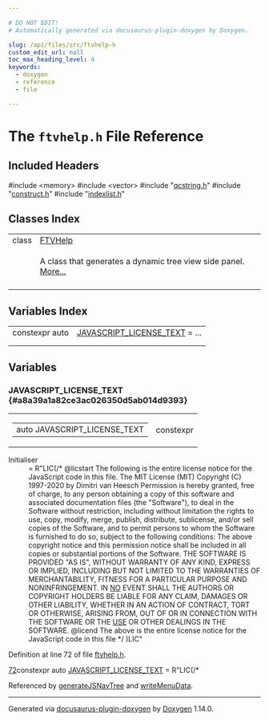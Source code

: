 ```yaml
---

# DO NOT EDIT!
# Automatically generated via docusaurus-plugin-doxygen by Doxygen.

slug: /api/files/src/ftvhelp-h
custom_edit_url: null
toc_max_heading_level: 4
keywords:
  - doxygen
  - reference
  - file

---
```


<div class="doxyPage">

# The `ftvhelp.h` File Reference



## Included Headers

<div class="doxyIncludesList">#include &lt;memory&gt;
#include &lt;vector&gt;
#include "<a href="/web-doxygen/docs/api/files/src/qcstring-h">qcstring.h</a>"
#include "<a href="/web-doxygen/docs/api/files/src/construct-h">construct.h</a>"
#include "<a href="/web-doxygen/docs/api/files/src/indexlist-h">indexlist.h</a>"
</div>

## Classes Index

<table class="doxyMembersIndex">

<tr class="doxyMemberIndexItem">
<td class="doxyMemberIndexItemType" align="left" valign="top">class</td>
<td class="doxyMemberIndexItemName" align="left" valign="top"><a href="/web-doxygen/docs/api/classes/ftvhelp">FTVHelp</a></td>
</tr>
<tr class="doxyMemberIndexDescription">
<td class="doxyMemberIndexDescriptionLeft"></td>
<td class="doxyMemberIndexDescriptionRight">
<p>A class that generates a dynamic tree view side panel. <a href="/web-doxygen/docs/api/classes/ftvhelp/#details">More...</a></p>
</td>
</tr>
<tr class="doxyMemberIndexSeparator">
<td class="doxyMemberIndexSeparator" colspan="2"></td>
</tr>

</table>

## Variables Index

<table class="doxyMembersIndex">

<tr class="doxyMemberIndexItem">
<td class="doxyMemberIndexItemType" align="left" valign="top">constexpr auto</td>
<td class="doxyMemberIndexItemName" align="left" valign="top"><a href="#a8a39a1a82ce3ac026350d5ab014d9393">JAVASCRIPT_LICENSE_TEXT</a> = ...</td>
</tr>
<tr class="doxyMemberIndexDescription">
<td class="doxyMemberIndexDescriptionLeft"></td>
<td class="doxyMemberIndexDescriptionRight">
</td>
</tr>
<tr class="doxyMemberIndexSeparator">
<td class="doxyMemberIndexSeparator" colspan="2"></td>
</tr>

</table>


<div class="doxySectionDef">

## Variables

### JAVASCRIPT\_LICENSE\_TEXT {#a8a39a1a82ce3ac026350d5ab014d9393}

<div class="doxyMemberItem">
<div class="doxyMemberProto">
<table class="doxyMemberLabels">
<tr class="doxyMemberLabels">
<td class="doxyMemberLabelsLeft">
<table class="doxyMemberName">
<tr>
<td class="doxyMemberName">auto JAVASCRIPT_LICENSE_TEXT</td>
</tr>
</table>
</td>
<td class="doxyMemberLabelsRight">
<span class="doxyMemberLabels">
<span class="doxyMemberLabel constexpr">constexpr</span>
</span>
</td>
</tr>
</table>
</div>
<div class="doxyMemberDoc">



<dl class="doxySectionUser">
<dt>Initialiser</dt>
<dd>
<div class="doxyVerbatim">= R"LIC(/*
 @licstart  The following is the entire license notice for the JavaScript code in this file.
 The MIT License (MIT)
 Copyright (C) 1997-2020 by Dimitri van Heesch
 Permission is hereby granted, free of charge, to any person obtaining a copy of this software
 and associated documentation files (the "Software"), to deal in the Software without restriction,
 including without limitation the rights to use, copy, modify, merge, publish, distribute,
 sublicense, and/or sell copies of the Software, and to permit persons to whom the Software is
 furnished to do so, subject to the following conditions:
 The above copyright notice and this permission notice shall be included in all copies or
 substantial portions of the Software.
 THE SOFTWARE IS PROVIDED "AS IS", WITHOUT WARRANTY OF ANY KIND, EXPRESS OR IMPLIED, INCLUDING
 BUT NOT LIMITED TO THE WARRANTIES OF MERCHANTABILITY, FITNESS FOR A PARTICULAR PURPOSE AND
 NONINFRINGEMENT. IN <a href="/web-doxygen/docs/api/files/src/latexdocvisitor-h/#ac63cb3ba9a18f02ff6bde1a72b79b492ac2f3f489a00553e7a01d369c103c7251">NO</a> EVENT SHALL THE AUTHORS OR COPYRIGHT HOLDERS BE LIABLE FOR ANY CLAIM,
 DAMAGES OR OTHER LIABILITY, WHETHER IN AN ACTION OF CONTRACT, TORT OR OTHERWISE, ARISING FROM,
 OUT OF OR IN CONNECTION WITH THE SOFTWARE OR THE <a href="/web-doxygen/docs/api/files/src/types-h/#abfcc3de81e21aaab7b108c10eec8cc91a7dc33953b23388ad93a4db20e33d26e4">USE</a> OR OTHER DEALINGS IN THE SOFTWARE.
 @licend  The above is the entire license notice for the JavaScript code in this file
*/
)LIC"
</div>
</dd>
</dl>

<p>Definition at line 72 of file <a href="/web-doxygen/docs/api/files/src/ftvhelp-h">ftvhelp.h</a>.</p>


<div class="doxyProgramListing">

<div class="doxyCodeLine"><span class="doxyLineNumber"><a href="#a8a39a1a82ce3ac026350d5ab014d9393">72</a></span><span class="doxyLineContent"><span class="doxyHighlightKeyword">constexpr</span><span class="doxyHighlight"> </span><span class="doxyHighlightKeyword">auto</span><span class="doxyHighlight"> <a href="#a8a39a1a82ce3ac026350d5ab014d9393">JAVASCRIPT_LICENSE_TEXT</a> = R</span><span class="doxyHighlightStringLiteral">"LIC(/*</span></span></div>

</div>


<p>Referenced by <a href="/web-doxygen/docs/api/files/src/ftvhelp-cpp/#aeeac5a3fc4ec080a5831f362ddee33f6">generateJSNavTree</a> and <a href="/web-doxygen/docs/api/files/src/index-cpp/#add40a3a8212464c4914efbeba3d529a1">writeMenuData</a>.</p>

</div>
</div>

</div>

<hr/>

<p class="doxyGeneratedBy">Generated via <a href="https://github.com/xpack/docusaurus-plugin-doxygen">docusaurus-plugin-doxygen</a> by <a href="https://www.doxygen.nl">Doxygen</a> 1.14.0.</p>

</div>
